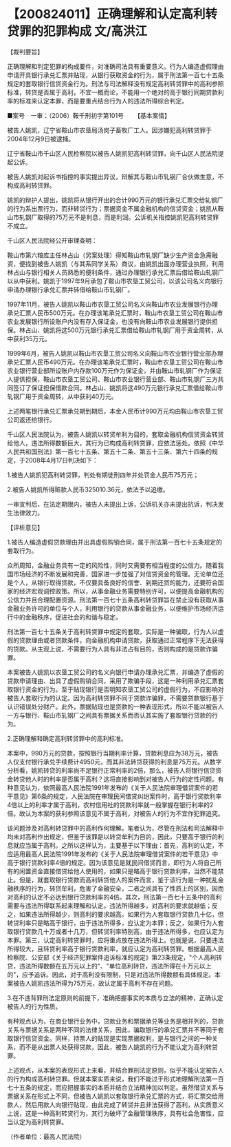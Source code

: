 # 【200824011】正确理解和认定高利转贷罪的犯罪构成 文/高洪江

【裁判要旨】

正确理解和判定犯罪的构成要件，对准确司法具有重要意义。行为人编造虚假理由申请开具银行承兑汇票并贴现，从银行获取资金的行为，属于刑法第一百七十五条规定的套取银行信贷资金行为。刑法与司法解释没有规定高利转贷罪中的高利参照标准，转贷是否属于高利，不宜一概而论，不能用一个绝对的高于银行同期贷款利率的标准来认定本罪，而是要重点结合行为人的违法所得综合判定。

■案号　一审：（2006）鞍千刑初字第101号 　　【基本案情】

被告人姚凯，辽宁省鞍山市农垦局汤岗子畜牧厂工人。因涉嫌犯高利转贷罪于2004年12月9日被逮捕。

辽宁省鞍山市千山区人民检察院以被告人姚凯犯高利转贷罪，向千山区人民法院提起公诉。

被告人姚凯对起诉书指控的事实提出异议，辩解其与鞍山市轧钢厂合伙做生意，不构成高利转贷罪。

姚凯的辩护人提出，姚凯将从银行开出的合计990万元的银行承兑汇票交给轧钢厂的行为系出票行为，而非转贷行为；票据资金不属金融机构的信贷资金；姚凯从鞍山市轧钢厂取得的75万元不是利息，而是利润。公诉机关指控姚凯犯高利转贷罪不成立。

千山区人民法院经公开审理查明：

鞍山市第六粮库主任林占山（另案处理）得知鞍山市轧钢厂缺少生产资金急需融资，便找到被告人姚凯（与其系同学关系）商议，由姚凯出面办理营业执照，利用林占山与银行相关人员熟悉的便利条件，通过办理银行承兑汇票后借给鞍山轧钢厂以从中获利。姚凯于1997年9月承包了鞍山市农垦工贸公司，以该公司名义向银行申请办理银行承兑汇票并转借给鞍山市轧钢厂。

1997年11月，被告人姚凯以鞍山市农垦工贸公司名义向鞍山市农业发展银行办理承兑汇票人民币500万元。在办理该笔承兑汇票时，鞍山市农垦工贸公司在鞍山市农业发展银行所设账户内没有存入保证金，也没有向鞍山市农业发展银行提供担保。林占山、姚凯将这500万元银行承兑汇票借给鞍山市轧钢厂用于资金周转，从中获利35万元。

1999年6月，被告人姚凯以鞍山市农垦工贸公司名义向鞍山市农业银行营业部办理承兑汇票人民币490万元。在办理该笔承兑汇票时，鞍山市农垦工贸公司在鞍山市农业银行营业部所设账户内存款100万元作为保证金，并由鞍山市轧钢厂作为保证人提供担保，鞍山市农垦工贸公司、鞍山市农业银行营业部、鞍山市轧钢厂三方共同签订了保证担保借款合同。林占山、姚凯将这490万元银行承兑汇票借给鞍山市轧钢厂用于资金周转，从中获利40万元。

上述两笔银行承兑汇票承兑期到期后，本金人民币计990万元均由鞍山市农垦工贸公司返还给银行。

千山区人民法院认为，被告人姚凯以转贷牟利为目的，套取金融机构信贷资金转贷给他人，违法所得数额巨大，其行为已构成高利转贷罪，应依法惩处。依照《中华人民共和国刑法》第一百七十五条、第五十二条、第五十三条、第六十四条的规定，于2008年4月17日判决如下：

1.被告人姚凯犯高利转贷罪，判处有期徒刑四年并处罚金人民币75万元；

2.被告人姚凯所得赃款人民币325010.36元，依法予以追缴。

一审宣判后，在法定期限内，被告人未提出上诉，公诉机关亦未提出抗诉，判决发生法律效力。

【评析意见】

1.被告人编造虚假贷款理由并出具虚假购销合同，属于刑法第一百七十五条规定的套取行为。

众所周知，金融业务具有一定的风险性，同时又需要有相当程度的公信力。随着我国市场经济的不断发展和完善，国家进一步加强了对信贷资金的管理。无论单位还是个人，从银行取得贷款，不仅要具备良好的信誉、到期还贷的能力，还要符合国家的经济宏观调控政策。所以，从事金融业务需要特别许可，以便提高金融机构的公信力并且合理配置资源。刑法第一百七十五条高利转贷罪旨在禁止没有获取从事金融业务许可的单位与个人，利用银行的贷款从事金融业务，以便维护市场经济运行中的金融秩序，促进社会的和谐与稳定。

刑法第一百七十五条关于高利转贷罪中规定的套取，实际是一种骗取，行为人以虚假的贷款理由或者贷款条件，向金融机构申请贷款，获取通过正常程序下无法获得的贷款。从主观上说，不需要行为人具有非法占有目的，否则构成的是贷款诈骗罪。

本案被告人姚凯以农垦工贸公司的名义向银行申请办理承兑汇票，并编造了虚假的贷款申请理由、出具了虚假购销合同，采用了欺骗手段，这是一种利用承兑汇票套取银行资金的行为。至于贴现银行是否明知农垦工贸公司的虚假行为，不应影响对被告人套取行为的认定。因为高利转贷罪不同于贷款诈骗罪，不需要贷款银行基于认识错误处分财产。此外，票据贴现也是贷款的一种表现形式，所以不能以被告人一方与银行、鞍山市轧钢厂之间具有票据关系而否认其实施了套取银行贷款的行为。

2.正确理解和确定高利转贷罪中的高利标准。

本案中，990万元的贷款，按照银行当期利率计算，贷款利息应为38万元，被告人仅支付银行承兑手续费计4950元，而其非法转贷获得的利息是75万元。从数字分析看，姚凯转贷的利率尚不足银行正常利率的2倍，那么，被告人将银行信贷资金转贷他人时的利率是否属于高利？这将直接影响到对被告人行为的定性问题。有种意见认为，依照最高人民法院1991年发布的《关于人民法院审理借贷案件的若干意见》第6条的规定，人民法院在审理民间借贷纠纷案件时，高于银行贷款利率4倍以上的利率才属于高利，农村信用社的贷款利率就一般掌握在银行利率的2倍。故认为本案的获利参照该意见不属于高利，对被告人的行为不宜作犯罪追究。

该问题涉及对高利转贷罪中的高利作何理解。笔者认为，尽管在刑法和司法解释中均未对高利作出规定，但鉴于该罪是以转贷牟利为目的，因此，只要高于银行的利息就应当属于高利。之所以这样认为，主要基于以下理由：首先，高利的认定，不应适用最高人民法院1991年发布的《关于人民法院审理借贷案件的若干意见》中高于银行贷款利率4倍的规定。因为该意见是就民间借贷而言，即行为人将自己所有的闲置资金直接借贷给他人使用的，如果只是略高于银行贷款利率，当然不能禁止。但是，就套取银行贷款而高利转贷他人的案件而言，鉴于该行为是一种扰乱金融秩序的行为，转贷牟利，危害了金融安全，二者之间具有了性质上的区别，因而对高利的认定不必达到银行贷款利率的4倍。其次，刑法第一百七十五条中的高利需要与违法所得联系起来理解和认定。违法所得越多，对高利的要求就越低；反之，如果违法所得越少，则高利的要求越高。如果行为人套取银行贷款几十亿，但转贷利率只是略高于银行，由于违法所得多，应认定为本罪；反之，如果行为人套取银行贷款几十万或者十几万，但转贷利率特别高，由于违法所得多，也应认定为本罪。第三，认定高利转贷罪时，应将重点放在违法所得上。也就是说，只要违法所得较大，且转贷利率高于银行贷款利率，就应认定为高利转贷罪。根据最高人民检察院、公安部《关于经济犯罪案件追诉标准的规定》第23条规定，"个人高利转贷，违法所得数额在五万元以上的"、"单位高利转贷，违法所得在十万元以上的"，应予追诉。因此，对于高利没有限制，只是对违法所得数额有具体规定。本案被告人姚凯违法所得为75万元，故认定属于高利不存在问题。

3.在不违背罪刑法定原则的前提下，准确把握事实的本质与立法的精神，正确认定被告人的行为性质。

有种观点认为，在商业银行业务中，贷款业务和票据承兑等业务是相并列的，贷款关系与票据关系是两种不同的法律关系，因此，骗取银行的承兑汇票并不等同于套取银行信贷资金。同样，持票人的贴现是实现票据权利，是与银行之间的一种关系，而不是从出票人处获得贷款，因此，被告人姚凯的行为不能认定为高利转贷罪。

上述观点，从本案的表现形式上来看，并结合罪刑法定原则，似乎不能认定被告人的行为构成高利转贷罪。但就本案实质来说，我们不能过于形式地理解刑法第一百七十五条的规定，而应把握事实的本质并结合立法精神加以判定。虽然借贷关系与票据关系在形式上不同，但被告人姚凯以套取银行承兑汇票的方式，将汇票交给用款人，然后用款人向银行贴现，由此完成了转贷并且非法获得了高利，从实质意义上说，这是一种高利转贷行为，其行为破坏了金融管理秩序，具有社会危害性，应当认定为高利转贷罪。

（作者单位：最高人民法院）